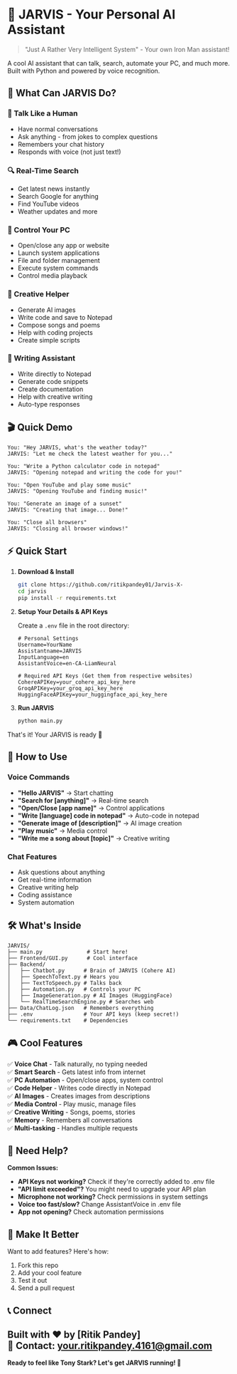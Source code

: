 # 🚀 JARVIS - Your Personal AI Assistant

> "Just A Rather Very Intelligent System" - Your own Iron Man assistant!

A cool AI assistant that can talk, search, automate your PC, and much more. Built with Python and powered by voice recognition.


## 🎯 What Can JARVIS Do?

### 💬 Talk Like a Human
- Have normal conversations
- Ask anything - from jokes to complex questions
- Remembers your chat history
- Responds with voice (not just text!)

### 🔍 Real-Time Search
- Get latest news instantly
- Search Google for anything
- Find YouTube videos
- Weather updates and more

### 🤖 Control Your PC
- Open/close any app or website
- Launch system applications
- File and folder management
- Execute system commands
- Control media playback

### 🎨 Creative Helper
- Generate AI images
- Write code and save to Notepad
- Compose songs and poems
- Help with coding projects
- Create simple scripts

### 📝 Writing Assistant
- Write directly to Notepad
- Generate code snippets
- Create documentation
- Help with creative writing
- Auto-type responses

## 🎬 Quick Demo

```
You: "Hey JARVIS, what's the weather today?"
JARVIS: "Let me check the latest weather for you..."

You: "Write a Python calculator code in notepad"
JARVIS: "Opening notepad and writing the code for you!"

You: "Open YouTube and play some music"
JARVIS: "Opening YouTube and finding music!"

You: "Generate an image of a sunset"
JARVIS: "Creating that image... Done!"

You: "Close all browsers"
JARVIS: "Closing all browser windows!"
```

## ⚡ Quick Start

1. **Download & Install**
   ```bash
   git clone https://github.com/ritikpandey01/Jarvis-X-
   cd jarvis
   pip install -r requirements.txt
   ```

2. **Setup Your Details & API Keys**
   
   Create a `.env` file in the root directory:
   ```env
   # Personal Settings
   Username=YourName
   Assistantname=JARVIS
   InputLanguage=en
   AssistantVoice=en-CA-LiamNeural
   
   # Required API Keys (Get them from respective websites)
   CohereAPIKey=your_cohere_api_key_here
   GroqAPIKey=your_groq_api_key_here
   HuggingFaceAPIKey=your_huggingface_api_key_here
   ```

3. **Run JARVIS**
   ```bash
   python main.py
   ```

That's it! Your JARVIS is ready 🎉

## 📱 How to Use

### Voice Commands
- **"Hello JARVIS"** → Start chatting
- **"Search for [anything]"** → Real-time search  
- **"Open/Close [app name]"** → Control applications
- **"Write [language] code in notepad"** → Auto-code in notepad
- **"Generate image of [description]"** → AI image creation
- **"Play music"** → Media control
- **"Write me a song about [topic]"** → Creative writing

### Chat Features
- Ask questions about anything
- Get real-time information
- Creative writing help
- Coding assistance
- System automation

## 🛠️ What's Inside

```
JARVIS/
├── main.py              # Start here!
├── Frontend/GUI.py      # Cool interface
├── Backend/
│   ├── Chatbot.py      # Brain of JARVIS (Cohere AI)
│   ├── SpeechToText.py # Hears you
│   ├── TextToSpeech.py # Talks back
│   ├── Automation.py   # Controls your PC
│   ├── ImageGeneration.py # AI Images (HuggingFace)
│   └── RealTimeSearchEngine.py # Searches web
├── Data/ChatLog.json   # Remembers everything
├── .env                # Your API keys (keep secret!)
└── requirements.txt    # Dependencies
```

## 🎮 Cool Features

✅ **Voice Chat** - Talk naturally, no typing needed  
✅ **Smart Search** - Gets latest info from internet  
✅ **PC Automation** - Open/close apps, system control  
✅ **Code Helper** - Writes code directly in Notepad  
✅ **AI Images** - Creates images from descriptions  
✅ **Media Control** - Play music, manage files  
✅ **Creative Writing** - Songs, poems, stories  
✅ **Memory** - Remembers all conversations  
✅ **Multi-tasking** - Handles multiple requests  

## 🐛 Need Help?

**Common Issues:**
- **API Keys not working?** Check if they're correctly added to .env file
- **"API limit exceeded"?** You might need to upgrade your API plan
- **Microphone not working?** Check permissions in system settings
- **Voice too fast/slow?** Change AssistantVoice in .env file
- **App not opening?** Check automation permissions

## 🚀 Make It Better

Want to add features? Here's how:
1. Fork this repo
2. Add your cool feature
3. Test it out
4. Send a pull request


## 📞 Connect

Built with ❤️ by [Ritik Pandey]  
📧 Contact: your.ritikpandey.4161@gmail.com  
---

**Ready to feel like Tony Stark? Let's get JARVIS running! 🦾**
